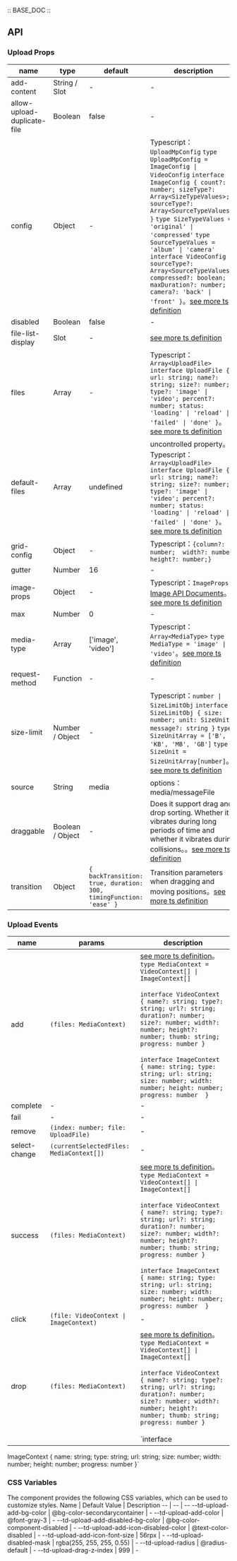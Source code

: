 :: BASE_DOC ::

## API

### Upload Props

 name                        | type             | default                                                           | description                                                                                                                                                                                                                                                                                                                                                                                                                                                                                                                                          | required 
-----------------------------|------------------|-------------------------------------------------------------------|------------------------------------------------------------------------------------------------------------------------------------------------------------------------------------------------------------------------------------------------------------------------------------------------------------------------------------------------------------------------------------------------------------------------------------------------------------------------------------------------------------------------------------------------------|----------
 add-content                 | String / Slot    | -                                                                 | \-                                                                                                                                                                                                                                                                                                                                                                                                                                                                                                                                                   | N        
 allow-upload-duplicate-file | Boolean          | false                                                             | \-                                                                                                                                                                                                                                                                                                                                                                                                                                                                                                                                                   | N        
 config                      | Object           | -                                                                 | Typescript：`UploadMpConfig` `type UploadMpConfig = ImageConfig \| VideoConfig` `interface ImageConfig { count?: number; sizeType?: Array<SizeTypeValues>; sourceType?: Array<SourceTypeValues> }` `type SizeTypeValues = 'original' \| 'compressed'` `type SourceTypeValues = 'album' \| 'camera'` `interface VideoConfig { sourceType?: Array<SourceTypeValues>; compressed?: boolean; maxDuration?: number; camera?: 'back' \| 'front' }`。[see more ts definition](https://github.com/Tencent/tdesign-miniprogram/tree/develop/src/upload/type.ts) | N        
 disabled                    | Boolean          | false                                                             | \-                                                                                                                                                                                                                                                                                                                                                                                                                                                                                                                                                   | N        
 file-list-display           | Slot             | -                                                                 | [see more ts definition](https://github.com/Tencent/tdesign-miniprogram/tree/develop/src/upload/type.ts)                                                                                                                                                                                                                                                                                                                                                                                                                                             | N        
 files                       | Array            | -                                                                 | Typescript：`Array<UploadFile>` `interface UploadFile { url: string; name?: string; size?: number; type?: 'image' \| 'video'; percent?: number; status: 'loading' \| 'reload' \| 'failed' \| 'done' }`。[see more ts definition](https://github.com/Tencent/tdesign-miniprogram/tree/develop/src/upload/type.ts)                                                                                                                                                                                                                                       | N        
 default-files               | Array            | undefined                                                         | uncontrolled property。Typescript：`Array<UploadFile>` `interface UploadFile { url: string; name?: string; size?: number; type?: 'image' \| 'video'; percent?: number; status: 'loading' \| 'reload' \| 'failed' \| 'done' }`。[see more ts definition](https://github.com/Tencent/tdesign-miniprogram/tree/develop/src/upload/type.ts)                                                                                                                                                                                                                 | N        
 grid-config                 | Object           | -                                                                 | Typescript：`{column?: number;  width?: number; height?: number;}`                                                                                                                                                                                                                                                                                                                                                                                                                                                                                    | N        
 gutter                      | Number           | 16                                                                | \-                                                                                                                                                                                                                                                                                                                                                                                                                                                                                                                                                   | N        
 image-props                 | Object           | -                                                                 | Typescript：`ImageProps`，[Image API Documents](./image?tab=api)。[see more ts definition](https://github.com/Tencent/tdesign-miniprogram/tree/develop/src/upload/type.ts)                                                                                                                                                                                                                                                                                                                                                                              | N        
 max                         | Number           | 0                                                                 | \-                                                                                                                                                                                                                                                                                                                                                                                                                                                                                                                                                   | N        
 media-type                  | Array            | ['image', 'video']                                                | Typescript：`Array<MediaType>` `type MediaType = 'image' \| 'video'`。[see more ts definition](https://github.com/Tencent/tdesign-miniprogram/tree/develop/src/upload/type.ts)                                                                                                                                                                                                                                                                                                                                                                         | N        
 request-method              | Function         | -                                                                 | \-                                                                                                                                                                                                                                                                                                                                                                                                                                                                                                                                                   | N        
 size-limit                  | Number / Object  | -                                                                 | Typescript：`number \| SizeLimitObj` `interface SizeLimitObj { size: number; unit: SizeUnit ; message?: string }` `type SizeUnitArray = ['B', 'KB', 'MB', 'GB']` `type SizeUnit = SizeUnitArray[number]`。[see more ts definition](https://github.com/Tencent/tdesign-miniprogram/tree/develop/src/upload/type.ts)                                                                                                                                                                                                                                     | N        
 source                      | String           | media                                                             | options：media/messageFile                                                                                                                                                                                                                                                                                                                                                                                                                                                                                                                            | N        
 draggable                   | Boolean / Object | -                                                                 | Does it support drag and drop sorting. Whether it vibrates during long periods of time and whether it vibrates during collisions。。[see more ts definition](https://github.com/Tencent/tdesign-miniprogram/tree/develop/src/upload/type.ts)                                                                                                                                                                                                                                                                                                           | N        
 transition                  | Object           | `{ backTransition: true, duration: 300, timingFunction: 'ease' }` | Transition parameters when dragging and moving positions。[see more ts definition](https://github.com/Tencent/tdesign-miniprogram/tree/develop/src/upload/type.ts)                                                                                                                                                                                                                                                                                                                                                                                    | N        

### Upload Events

 name          | params                                   | description                                                                                                                                                                                                                                                                                                                                                                                                                                                                                                   
---------------|------------------------------------------|---------------------------------------------------------------------------------------------------------------------------------------------------------------------------------------------------------------------------------------------------------------------------------------------------------------------------------------------------------------------------------------------------------------------------------------------------------------------------------------------------------------
 add           | `(files: MediaContext)`                  | [see more ts definition](https://github.com/Tencent/tdesign-miniprogram/tree/develop/src/upload/type.ts)。<br/>`type MediaContext = VideoContext[] \| ImageContext[]`<br/><br/>`interface VideoContext { name?: string; type?: string; url?: string; duration?: number; size?: number; width?: number; height?: number; thumb: string; progress: number }`<br/><br/>`interface ImageContext { name: string; type: string; url: string;  size: number; width: number; height: number; progress: number  }`<br/> 
 complete      | \-                                       | \-                                                                                                                                                                                                                                                                                                                                                                                                                                                                                                            
 fail          | \-                                       | \-                                                                                                                                                                                                                                                                                                                                                                                                                                                                                                            
 remove        | `(index: number; file: UploadFile)`      | \-                                                                                                                                                                                                                                                                                                                                                                                                                                                                                                            
 select-change | `(currentSelectedFiles: MediaContext[])` | \-                                                                                                                                                                                                                                                                                                                                                                                                                                                                                                            
 success       | `(files: MediaContext)`                  | [see more ts definition](https://github.com/Tencent/tdesign-miniprogram/tree/develop/src/upload/type.ts)。<br/>`type MediaContext = VideoContext[] \| ImageContext[]`<br/><br/>`interface VideoContext { name?: string; type?: string; url?: string; duration?: number; size?: number; width?: number; height?: number; thumb: string; progress: number }`<br/><br/>`interface ImageContext { name: string; type: string; url: string;  size: number; width: number; height: number; progress: number  }`<br/> 
 click         | `(file: VideoContext \| ImageContext)`   | -                                                                                                                                                                                                                                                                                                                                                                                                                                                                                                             
 drop          | `(files: MediaContext)`                  | [see more ts definition](https://github.com/Tencent/tdesign-miniprogram/tree/develop/src/upload/type.ts)。<br/>`type MediaContext = VideoContext[] \| ImageContext[]`<br/><br/>`interface VideoContext { name?: string; type?: string; url?: string; duration?: number; size?: number; width?: number; height?: number; thumb: string; progress: number }`<br/><br/>`interface                                                                                                                                 

ImageContext { name: string; type: string; url: string; size: number; width: number; height: number; progress:
number }`<br/>

### CSS Variables

The component provides the following CSS variables, which can be used to customize styles.
Name | Default Value | Description
-- | -- | --
--td-upload-add-bg-color | @bg-color-secondarycontainer | -
--td-upload-add-color | @font-gray-3 | -
--td-upload-add-disabled-bg-color | @bg-color-component-disabled | -
--td-upload-add-icon-disabled-color | @text-color-disabled | -
--td-upload-add-icon-font-size | 56rpx | -
--td-upload-disabled-mask | rgba(255, 255, 255, 0.55) | -
--td-upload-radius | @radius-default | -
--td-upload-drag-z-index | 999 | - 
